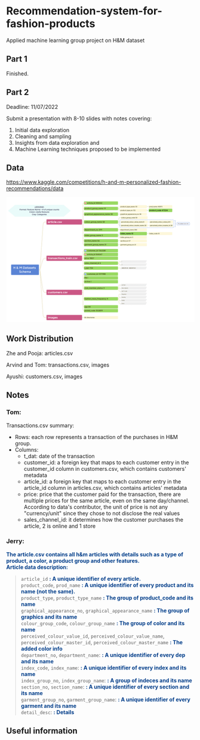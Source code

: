 # Recommendation-system-for-fashion-products
Applied machine learning group project on H&amp;M dataset

## Part 1
Finished.

## Part 2

Deadline: 11/07/2022

Submit a presentation with 8-10 slides with notes covering:

1. Initial data exploration
2. Cleaning and sampling
3. Insights from data exploration and
4. Machine Learning techniques proposed to be implemented


## Data
https://www.kaggle.com/competitions/h-and-m-personalized-fashion-recommendations/data

![](Jerry/H%20&%20M%20Data%20Schema.png)

## Work Distribution
Zhe and Pooja: articles.csv

Arvind and Tom: transactions.csv, images

Ayushi: customers.csv, images

## Notes

### Tom:

Transactions.csv summary:

- Rows: each row represents a transaction of the purchases in H&M group.
- Columns:
  - t_dat: date of the transaction
  - customer_id: a foreign key that maps to each customer entry in the customer_id column in customers.csv, which contains customers' metadata
  - article_id: a foreign key that maps to each customer entry in the article_id column in articles.csv, which contains articles' metadata
  - price: price that the customer paid for the transaction, there are multiple prices for the same article, even on the same day/channel. According to data's contributor, the unit of price is not any "currency/unit" since they chose to not disclose the real values
  - sales_channel_id: it determines how the customer purchases the article, 2 is online and 1 store

### Jerry:
**<span style="color:#023e8a;"> The article.csv contains all h&m articles with details such as a type of product, a color, a product group and other features.</span>**  
**<span style="color:#023e8a;"> Article data description: </span>**

> `article_id` **<span style="color:#023e8a;">: A unique identifier of every article.</span>**  
> `product_code`, `prod_name` **<span style="color:#023e8a;">: A unique identifier of every product and its name (not the same).</span>**  
> `product_type`, `product_type_name` **<span style="color:#023e8a;">: The group of product_code and its name</span>**  
> `graphical_appearance_no`, `graphical_appearance_name` **<span style="color:#023e8a;">: The group of graphics and its name</span>**  
> `colour_group_code`, `colour_group_name` **<span style="color:#023e8a;">: The group of color and its name</span>**  
> `perceived_colour_value_id`, `perceived_colour_value_name`, `perceived_colour_master_id`, `perceived_colour_master_name` **<span style="color:#023e8a;">: The added color info</span>**  
> `department_no`, `department_name`: **<span style="color:#023e8a;">: A unique identifier of every dep and its name</span>**  
> `index_code`, `index_name`: **<span style="color:#023e8a;">: A unique identifier of every index and its name</span>**  
> `index_group_no`, `index_group_name`: **<span style="color:#023e8a;">: A group of indeces and its name</span>**  
> `section_no`, `section_name`: **<span style="color:#023e8a;">: A unique identifier of every section and its name</span>**  
> `garment_group_no`, `garment_group_name`: **<span style="color:#023e8a;">: A unique identifier of every garment and its name</span>**  
> `detail_desc`: **<span style="color:#023e8a;">: Details</span>**  

## Useful information
